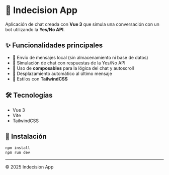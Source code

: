 # 🤖 Indecision App

Aplicación de chat creada con **Vue 3** que simula una conversación con un bot utilizando la **Yes/No API**.

## ✨ Funcionalidades principales
- 💬 Envío de mensajes local (sin almacenamiento ni base de datos)
- 🔁 Simulación de chat con respuestas de la Yes/No API
- 🧩 Uso de **composables** para la lógica del chat y autoscroll
- 📜 Desplazamiento automático al último mensaje
- 🎨 Estilos con **TailwindCSS**

## 🛠️ Tecnologías
- Vue 3
- Vite
- TailwindCSS

## 🚀 Instalación
```bash
npm install
npm run dev
```

---
© 2025 Indecision App
